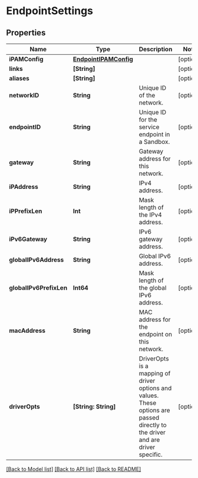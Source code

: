# EndpointSettings

## Properties
Name | Type | Description | Notes
------------ | ------------- | ------------- | -------------
**iPAMConfig** | [**EndpointIPAMConfig**](EndpointIPAMConfig.md) |  | [optional] 
**links** | **[String]** |  | [optional] 
**aliases** | **[String]** |  | [optional] 
**networkID** | **String** | Unique ID of the network.  | [optional] 
**endpointID** | **String** | Unique ID for the service endpoint in a Sandbox.  | [optional] 
**gateway** | **String** | Gateway address for this network.  | [optional] 
**iPAddress** | **String** | IPv4 address.  | [optional] 
**iPPrefixLen** | **Int** | Mask length of the IPv4 address.  | [optional] 
**iPv6Gateway** | **String** | IPv6 gateway address.  | [optional] 
**globalIPv6Address** | **String** | Global IPv6 address.  | [optional] 
**globalIPv6PrefixLen** | **Int64** | Mask length of the global IPv6 address.  | [optional] 
**macAddress** | **String** | MAC address for the endpoint on this network.  | [optional] 
**driverOpts** | **[String: String]** | DriverOpts is a mapping of driver options and values. These options are passed directly to the driver and are driver specific.  | [optional] 

[[Back to Model list]](../README.md#documentation-for-models) [[Back to API list]](../README.md#documentation-for-api-endpoints) [[Back to README]](../README.md)


